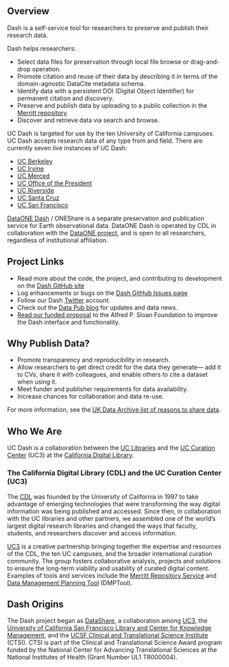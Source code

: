 ## Overview

Dash is a self-service tool for researchers to preserve and publish their
research data.

Dash helps researchers:

- Select data files for preservation through local file browse or
  drag-and-drop operation.
- Promote citation and reuse of their data by describing it in terms of the
  domain-agnostic DataCite metadata schema.
- Identify data with a persistent DOI (Digital Object Identifier) for
  permanent citation and discovery.
- Preserve and publish data by uploading to a public collection in the
  [Merritt repository](https://merritt.cdlib.org/).
- Discover and retrieve data via search and browse.

UC Dash is targeted for use by the ten University of California campuses.
UC Dash accepts research data of any type from and field. There are
currently seven live instances of UC Dash:

- [UC Berkeley](https://dash.berkeley.edu/)
- [UC Irvine](https://dash.lib.uci.edu/)
- [UC Merced](https://dash.ucmerced.edu/)
- [UC Office of the President](https://dash.ucop.edu/)
- [UC Riverside](https://dash.ucr.edu/)
- [UC Santa Cruz](https://dash.library.ucsc.edu/)
- [UC San Francisco](https://datashare.ucsf.edu/)

[DataONE Dash](https://oneshare.cdlib.org/) / ONEShare is a separate
preservation and publication service for Earth observational data. DataONE
Dash is operated by CDL in collaboration with the
[DataONE project](http://dataone.org/), and is open to all researchers,
regardless of institutional affiliation.

## Project Links

- Read more about the code, the project, and contributing to development on
  the [Dash GitHub site](http://cdluc3.github.io/dash)
- Log enhancements or bugs on the
  [Dash GitHub Issues page](http://github.com/cdluc3/dash/issues)[](http://github.com/cdluc3/dash/issues)
- Follow our Dash [Twitter](http://twitter.com/UC3Dash) account.
- Check out the [Data Pub blog](http://datapub.cdlib.org/) for updates and
  data news.
- [Read our funded proposal](http://escholarship.org/uc/item/2mw6v93b) to
  the Alfred P. Sloan Foundation to improve the Dash interface and
  functionality.

## Why Publish Data?

- Promote transparency and reproducibility in research.
- Allow researchers to get direct credit for the data they generate— add it
  to CVs, share it with colleagues, and enable others to cite a dataset
  when using it.
- Meet funder and publisher requirements for data availability.
- Increase chances for collaboration and data re-use.

For more information, see the
[UK Data Archive list of reasons to share data](http://www.data-archive.ac.uk/create-manage/planning-for-sharing/why-share-data).

## Who We Are

UC Dash is a collaboration between the
[UC Libraries](http://libraries.universityofcalifornia.edu/) and the
[UC Curation Center](http://cdlib.org/uc3) (UC3) at the
[California Digital Library](http://cdlib.org/).

### The California Digital Library (CDL) and the UC Curation Center (UC3)

The [CDL](http://www.cdlib.org/) was founded by the University of
California in 1997 to take advantage of emerging technologies that were
transforming the way digital information was being published and accessed.
Since then, in collaboration with the UC libraries and other partners, we
assembled one of the world’s largest digital research libraries and changed
the ways that faculty, students, and researchers discover and access
information.

[UC3](http://cdlib.org/uc3) is a creative partnership bringing together the
expertise and resources of the CDL, the ten UC campuses, and the broader
international curation community. The group fosters collaborative analysis,
projects and solutions to ensure the long-term viability and usability of
curated digital content. Examples of tools and services include the
[Merritt Repository Service](https://merritt.cdlib.org/) and
[Data Management Planning Tool](https://dmptool.org/) (DMPTool).

## Dash Origins

The Dash project began as [DataShare](http://datashare.ucsf.edu/), a
collaboration among [UC3](http://www.cdlib.org/uc3), the
[University of California San Francisco Library and Center for Knowledge Management](http://www.library.ucsf.edu/),
and the
[UCSF Clinical and Translational Science Institute](http://ctsi.ucsf.edu/)
(CTSI). CTSI is part of the Clinical and Translational Science Award
program funded by the National Center for Advancing Translational Sciences
at the National Institutes of Health (Grant Number UL1 TR000004).
